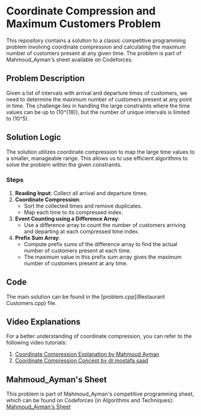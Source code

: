 
# Coordinate Compression and Maximum Customers Problem

This repository contains a solution to a classic competitive programming problem involving coordinate compression and calculating the maximum number of customers present at any given time. The problem is part of Mahmoud_Ayman's sheet available on Codeforces.

## Problem Description

Given a list of intervals with arrival and departure times of customers, we need to determine the maximum number of customers present at any point in time. The challenge lies in handling the large constraints where the time values can be up to \(10^{18}\), but the number of unique intervals is limited to \(10^5\).

## Solution Logic

The solution utilizes coordinate compression to map the large time values to a smaller, manageable range. This allows us to use efficient algorithms to solve the problem within the given constraints.

### Steps

1. **Reading Input**: Collect all arrival and departure times.
2. **Coordinate Compression**: 
    - Sort the collected times and remove duplicates.
    - Map each time to its compressed index.
3. **Event Counting using a Difference Array**:
    - Use a difference array to count the number of customers arriving and departing at each compressed time index.
4. **Prefix Sum Array**:
    - Compute prefix sums of the difference array to find the actual number of customers present at each time.
    - The maximum value in this prefix sum array gives the maximum number of customers present at any time.

## Code

The main solution can be found in the [problem.cpp](Restaurant Customers.cpp) file.

## Video Explanations

For a better understanding of coordinate compression, you can refer to the following video tutorials:

1. [Coordinate Compression Explanation by Mahmoud Ayman](https://www.youtube.com/watchv=rDNgHaZVbtc&list=PLIOhtFzqhbbGroes7my01e8x6GtP71Ah4&index=6)
2. [Coordinate Compression Concept by dr.mostafa saad](https://www.youtube.com/watch?v=nqJIXtfs7p4&t=399s)

## Mahmoud_Ayman's Sheet

This problem is part of Mahmoud_Ayman's competitive programming sheet, which can be found on Codeforces (in Algorithms and Techniques): [Mahmoud_Ayman's Sheet](https://codeforces.com/group/9QrbarK7qH/contests)





